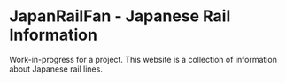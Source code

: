 # JapanRailFan - Japanese Rail Information

Work-in-progress for a project. This website is a collection of information about Japanese rail lines.